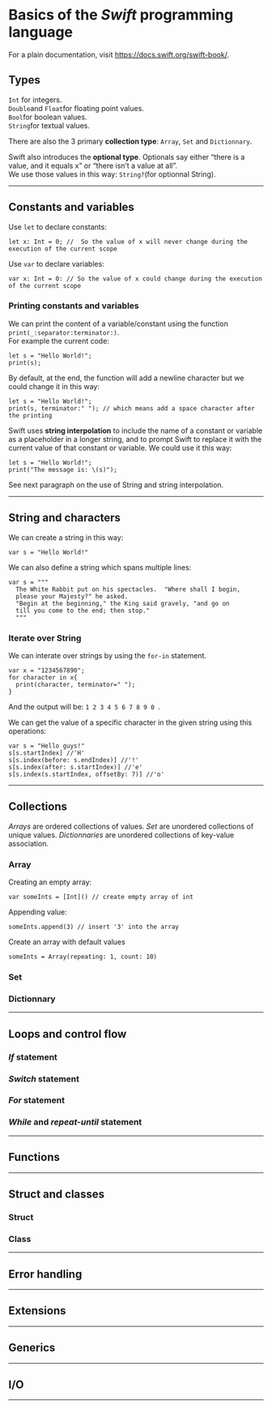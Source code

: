 # Basics of the *Swift* programming language

For a plain documentation, visit https://docs.swift.org/swift-book/. 

## Types
```Int``` for integers.  
```Double```and ```Float```for floating point values.   
```Bool```for boolean values.    
```String```for textual values.  

There are also the 3 primary **collection type**: ```Array```, ```Set``` and ```Dictionnary```.  

Swift also introduces the __optional type__. Optionals say either “there is a value, and it equals x” or “there isn’t a value at all”.  
We use those values in this way: ```String?```(for optionnal String).  

------------------------------------

## Constants and variables

Use `let` to declare constants:  
```
let x: Int = 0; //  So the value of x will never change during the execution of the current scope
```
Use `var` to declare variables:
```
var x: Int = 0: // So the value of x could change during the execution of the current scope
```

### Printing constants and variables
We can print the content of a variable/constant using the function `print(_:separator:terminator:)`.  
For example the current code:
```
let s = "Hello World!";
print(s);
```
By default, at the end, the function will add a newline character but we could change it in this way:  
```
let s = "Hello World!";
print(s, terminator:" "); // which means add a space character after the printing
```
Swift uses **string interpolation** to include the name of a constant or variable as a placeholder in a longer string, and to prompt Swift to replace it with the current value of that constant or variable. We could use it this way:  
```
let s = "Hello World!";
print("The message is: \(s)");
```
See next paragraph on the use of String and string interpolation.

------------------------------------

## String and characters
We can create a string in this way:
```
var s = "Hello World!"
```

We can also define a string which spans multiple lines:
```
var s = """
  The White Rabbit put on his spectacles.  "Where shall I begin,
  please your Majesty?" he asked.
  "Begin at the beginning," the King said gravely, "and go on
  till you come to the end; then stop."
  """
```

### Iterate over String
We can interate over strings by using the `for-in` statement. 
```
var x = "1234567890";
for character in x{
  print(character, terminator=" ");
}
```
And the output will be: ```1 2 3 4 5 6 7 8 9 0 ```. 

We can get the value of a specific character in the given string using this operations:  
```
var s = "Hello guys!"
s[s.startIndex] //'H'
s[s.index(before: s.endIndex)] //'!'
s[s.index(after: s.startIndex)] //'e'
s[s.index(s.startIndex, offsetBy: 7)] //'o'
```

------------------------------------

## Collections

*Arrays* are ordered collections of values.
*Set* are unordered collections of unique values.
*Dictionnaries* are unordered collections of key-value association.

### Array
Creating an empty array: 
```
var someInts = [Int]() // create empty array of int
```
Appending value: 
```
someInts.append(3) // insert '3' into the array
```
Create an array with default values
```
someInts = Array(repeating: 1, count: 10)
```


### Set

### Dictionnary

------------------------------------

## Loops and control flow

### *If* statement
### *Switch* statement
### *For* statement
### *While* and *repeat-until* statement

------------------------------------

## Functions

------------------------------------

## Struct and classes

### Struct
### Class

------------------------------------

## Error handling

------------------------------------

## Extensions

------------------------------------

## Generics

------------------------------------

## I/O

------------------------------------


















